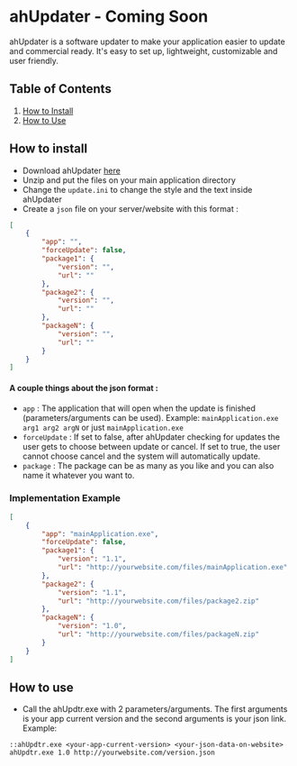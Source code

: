 # ahUpdater - Coming Soon
ahUpdater is a software updater to make your application easier to update and commercial ready. It's easy to set up, lightweight, customizable and user friendly.

## Table of Contents
1. [How to Install](#how-to-install)
2. [How to Use](#how-to-use)

## How to install
- Download ahUpdater [here](https://google.com)
- Unzip and put the files on your main application directory
- Change the `update.ini` to change the style and the text inside ahUpdater
- Create a `json` file on your server/website with this format :
```json
[
    {
        "app": "",
        "forceUpdate": false,
        "package1": {
            "version": "",
            "url": ""
        },
        "package2": {
            "version": "",
            "url": ""
        },
        "packageN": {
            "version": "",
            "url": ""
        }
    }
]
```
#### A couple things about the json format :
- `app` : The application that will open when the update is finished (parameters/arguments can be used). Example: `mainApplication.exe arg1 arg2 argN` or just `mainApplication.exe`
- `forceUpdate` : If set to false, after ahUpdater checking for updates the user gets to choose between update or cancel. If set to true, the user cannot choose cancel and the system will automatically update.
- `package` : The package can be as many as you like and you can also name it whatever you want to.

### Implementation Example
```json
[
    {
        "app": "mainApplication.exe",
        "forceUpdate": false,
        "package1": {
            "version": "1.1",
            "url": "http://yourwebsite.com/files/mainApplication.exe"
        },
        "package2": {
            "version": "1.1",
            "url": "http://yourwebsite.com/files/package2.zip"
        },
        "packageN": {
            "version": "1.0",
            "url": "http://yourwebsite.com/files/packageN.zip"
        }
    }
]
```

## How to use
- Call the ahUpdtr.exe with 2 parameters/arguments. The first arguments is your app current version and the second arguments is your json link. Example:
```batch
::ahUpdtr.exe <your-app-current-version> <your-json-data-on-website>
ahUpdtr.exe 1.0 http://yourwebsite.com/version.json
```
